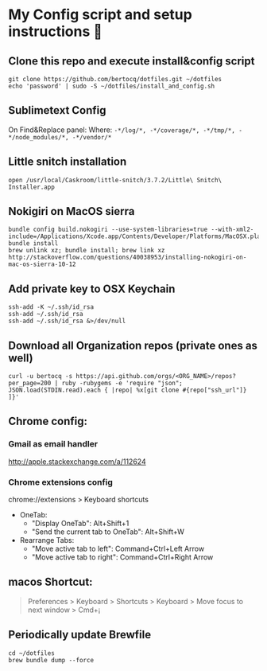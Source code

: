# My Config script and setup instructions 👹

## Clone this repo and execute install&config script
```
git clone https://github.com/bertocq/dotfiles.git ~/dotfiles
echo 'password' | sudo -S ~/dotfiles/install_and_config.sh
```

## Sublimetext Config
On Find&Replace panel:
Where: `-*/log/*, -*/coverage/*, -*/tmp/*, -*/node_modules/*, -*/vendor/*`

## Little snitch installation
```
open /usr/local/Caskroom/little-snitch/3.7.2/Little\ Snitch\ Installer.app
```

## Nokigiri on MacOS sierra
```
bundle config build.nokogiri --use-system-libraries=true --with-xml2-include=/Applications/Xcode.app/Contents/Developer/Platforms/MacOSX.platform/Developer/SDKs/MacOSX10.12.sdk/usr/include/libxml2
bundle install
brew unlink xz; bundle install; brew link xz
http://stackoverflow.com/questions/40038953/installing-nokogiri-on-mac-os-sierra-10-12
```

## Add private key to OSX Keychain
```
ssh-add -K ~/.ssh/id_rsa
ssh-add ~/.ssh/id_rsa
ssh-add ~/.ssh/id_rsa &>/dev/null
```

## Download all Organization repos (private ones as well)
```
curl -u bertocq -s https://api.github.com/orgs/<ORG_NAME>/repos?per_page=200 | ruby -rubygems -e 'require "json"; JSON.load(STDIN.read).each { |repo| %x[git clone #{repo["ssh_url"]} ]}'
```

## Chrome config:
### Gmail as email handler
http://apple.stackexchange.com/a/112624

### Chrome extensions config
chrome://extensions > Keyboard shortcuts
- OneTab:
  - "Display OneTab": Alt+Shift+1
  - "Send the current tab to OneTab": Alt+Shift+W
- Rearrange Tabs:
  - "Move active tab to left": Command+Ctrl+Left Arrow
  - "Move active tab to right": Command+Ctrl+Right Arrow

## macos Shortcut:
> Preferences > Keyboard > Shortcuts > Keyboard > Move focus to next window > Cmd+¡

## Periodically update Brewfile
```
cd ~/dotfiles
brew bundle dump --force
```

